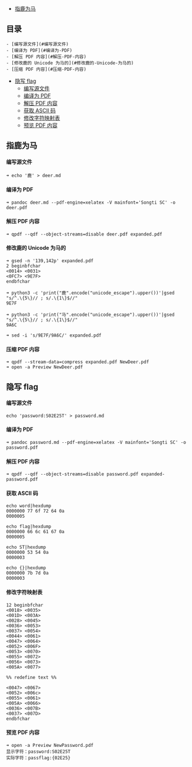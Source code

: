- [指鹿为马](#指鹿为马)
## 目录
    - [编写源文件](#编写源文件)
    - [编译为 PDF](#编译为-PDF)
    - [解压 PDF 内容](#解压-PDF-内容)
    - [修改鹿的 Unicode 为马的](#修改鹿的-Unicode-为马的)
    - [压缩 PDF 内容](#压缩-PDF-内容)
- [隐写 flag](#隐写-flag)
    - [编写源文件](#编写源文件)
    - [编译为 PDF](#编译为-PDF)
    - [解压 PDF 内容](#解压-PDF-内容)
    - [获取 ASCII 码](#获取-ASCII-码)
    - [修改字符映射表](#修改字符映射表)
    - [预览 PDF 内容](#预览-PDF-内容)

## 指鹿为马
#### 编写源文件
```
➜ echo '鹿' > deer.md
```

#### 编译为 PDF
```
➜ pandoc deer.md --pdf-engine=xelatex -V mainfont='Songti SC' -o deer.pdf
```

#### 解压 PDF 内容
```
➜ qpdf --qdf --object-streams=disable deer.pdf expanded.pdf
```

#### 修改鹿的 Unicode 为马的
```
➜ gsed -n '139,142p' expanded.pdf
2 beginbfchar
<0014> <0031>
<0FC7> <9E7F>
endbfchar

➜ python3 -c 'print("鹿".encode("unicode_escape").upper())'|gsed "s/^.\{5\}// ; s/.\{1\}$//"
9E7F

➜ python3 -c 'print("马".encode("unicode_escape").upper())'|gsed "s/^.\{5\}// ; s/.\{1\}$//"
9A6C

➜ sed -i 's/9E7F/9A6C/' expanded.pdf
```

#### 压缩 PDF 内容
```
➜ qpdf --stream-data=compress expanded.pdf NewDeer.pdf
➜ open -a Preview NewDeer.pdf
```

## 隐写 flag
#### 编写源文件
```
echo 'password:S02E25T' > password.md
```

#### 编译为 PDF
```
➜ pandoc password.md --pdf-engine=xelatex -V mainfont='Songti SC' -o password.pdf
```

#### 解压 PDF 内容
```
➜ qpdf --qdf --object-streams=disable password.pdf expanded-password.pdf
```

#### 获取 ASCII 码
```
echo word|hexdump
0000000 77 6f 72 64 0a
0000005

echo flag|hexdump
0000000 66 6c 61 67 0a
0000005

echo ST|hexdump
0000000 53 54 0a
0000003

echo {}|hexdump
0000000 7b 7d 0a
0000003
```

#### 修改字符映射表
```
12 beginbfchar
<0018> <0035>
<001D> <003A>
<0028> <0045>
<0036> <0053>
<0037> <0054>
<0044> <0061>
<0047> <0064>
<0052> <006F>
<0053> <0070>
<0055> <0072>
<0056> <0073>
<005A> <0077>

%% redefine text %%

<0047> <0067>
<0052> <006c>
<0055> <0061>
<005A> <0066>
<0036> <007B>
<0037> <007D>
endbfchar
```

#### 预览 PDF 内容
```
➜ open -a Preview NewPassword.pdf
显示字符：password:S02E25T
实际字符：passflag:{02E25}
```